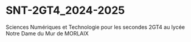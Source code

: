 # SNT-2GT4_2024-2025
Sciences Numériques et Technologie pour les secondes 2GT4 au lycée Notre Dame du Mur de MORLAIX
